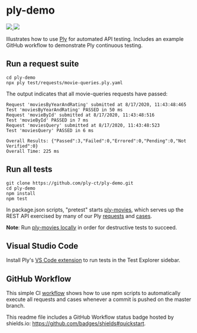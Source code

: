 # ply-demo
<a href="https://github.com/ply-ct/ply-demo/actions">
    <img src="https://github.com/ply-ct/ply-demo/workflows/build/badge.svg" />
</a>
<a href="https://github.com/ply-ct/ply-demo/actions">
  <img src="https://ply-ct.com/badges/ply-ct/ply-demo/workflows/build" />
</a>

Illustrates how to use [Ply](https://ply-ct.github.io/ply/) for automated API testing. 
Includes an example GitHub workflow to demonstrate Ply continuous testing.

## Run a request suite
```
cd ply-demo
npx ply test/requests/movie-queries.ply.yaml
```

The output indicates that all movie-queries requests have passed:
```
Request 'moviesByYearAndRating' submitted at 8/17/2020, 11:43:48:465
Test 'moviesByYearAndRating' PASSED in 50 ms
Request 'movieById' submitted at 8/17/2020, 11:43:48:516
Test 'movieById' PASSED in 7 ms
Request 'moviesQuery' submitted at 8/17/2020, 11:43:48:523
Test 'moviesQuery' PASSED in 6 ms

Overall Results: {"Passed":3,"Failed":0,"Errored":0,"Pending":0,"Not Verified":0}
Overall Time: 225 ms
```

## Run all tests
```
git clone https://github.com/ply-ct/ply-demo.git
cd ply-demo
npm install
npm test
```
In package.json scripts, "pretest" starts [ply-movies](https://github.com/ply-ct/ply-movies#readme),
which serves up the REST API exercised by many of our Ply [requests](test/requests) and [cases](test/cases).

**Note**: Run [ply-movies locally](https://ply-ct.github.io/ply/topics/cases#ply-movies) in order for 
destructive tests to succeed.

## Visual Studio Code
Install Ply's [VS Code extension](https://github.com/ply-ct/vscode-ply#vscode-ply) to run tests in 
the Test Explorer sidebar.

## GitHub Workflow
This simple CI [workflow](https://github.com/ply-ct/ply-demo/blob/master/.github/workflows/build-test.yml)
shows how to use npm scripts to automatically execute all requests and cases whenever a commit is pushed
on the master branch.

This readme file includes a GitHub Workflow status badge hosted by shields.io: https://github.com/badges/shields#quickstart.

